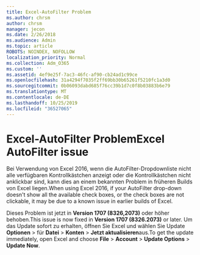 ```yaml
---
title: Excel-AutoFilter Problem
ms.author: chrsm
author: chrsm
manager: jecon
ms.date: 2/26/2018
ms.audience: Admin
ms.topic: article
ROBOTS: NOINDEX, NOFOLLOW
localization_priority: Normal
ms.collection: Adm_O365
ms.custom: ''
ms.assetid: 4ef9e25f-7ac3-46fc-af90-cb24ad1c99ce
ms.openlocfilehash: 31a4294f7035f2ff69bb30b65261f5210fc1a3d0
ms.sourcegitcommit: 0b06093dabd685f76cc39b1d7c0f8b03883b6e79
ms.translationtype: MT
ms.contentlocale: de-DE
ms.lasthandoff: 10/25/2019
ms.locfileid: "36527065"
---
```

# <a name="excel-autofilter-issue"></a><span data-ttu-id="ea83f-102">Excel-AutoFilter Problem</span><span class="sxs-lookup"><span data-stu-id="ea83f-102">Excel AutoFilter issue</span></span>

<span data-ttu-id="ea83f-103">Bei Verwendung von Excel 2016, wenn die AutoFilter-Dropdownliste nicht alle verfügbaren Kontrollkästchen anzeigt oder die Kontrollkästchen nicht anklickbar sind, kann dies an einem bekannten Problem in früheren Builds von Excel liegen.</span><span class="sxs-lookup"><span data-stu-id="ea83f-103">When using Excel 2016, if your AutoFilter drop-down doesn't show all the available check boxes, or the check boxes are not clickable, it may be due to a known issue in earlier builds of Excel.</span></span> 
  
<span data-ttu-id="ea83f-104">Dieses Problem ist jetzt in **Version 1707 (8326,2073)** oder höher behoben.</span><span class="sxs-lookup"><span data-stu-id="ea83f-104">This issue is now fixed in **Version 1707 (8326.2073)** or later.</span></span> <span data-ttu-id="ea83f-105">Um das Update sofort zu erhalten, öffnen Sie Excel und wählen Sie Update **Optionen** \> für **Datei** \> **Konten** \> **Jetzt aktualisieren**aus.</span><span class="sxs-lookup"><span data-stu-id="ea83f-105">To get the update immediately, open Excel and choose **File** \> **Account** \> **Update Options** \> **Update Now**.</span></span>
  

